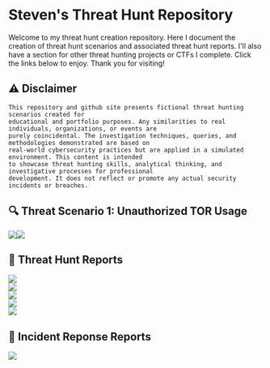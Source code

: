 # Steven's Threat Hunt Repository
Welcome to my threat hunt creation repository. Here I document the creation of threat hunt scenarios and associated threat hunt reports. I'll also have a section for other threat hunting projects or CTFs I complete. Click the links below to enjoy. Thank you for visiting!

## ⚠ Disclaimer
```
This repository and github site presents fictional threat hunting scenarios created for
educational and portfolio purposes. Any similarities to real individuals, organizations, or events are
purely coincidental. The investigation techniques, queries, and methodologies demonstrated are based on
real-world cybersecurity practices but are applied in a simulated environment. This content is intended
to showcase threat hunting skills, analytical thinking, and investigative processes for professional
development. It does not reflect or promote any actual security incidents or breaches.
```

## 🔍 Threat Scenario 1: Unauthorized TOR Usage
<a href="https://github.com/stevenrim/threathuntrepo/blob/main/designingthreathunt.md"><img src="https://img.shields.io/badge/-Designing the Scenario-FF0000?&style=for-the-badge&logo=github&logoColor=white"/><a href="https://github.com/stevenrim/threathuntrepo/blob/main/threathunt.md"><img src="https://img.shields.io/badge/-Threat Hunt Report-000080?&style=for-the-badge&logo=github&logoColor=white"/></a>


## 📄 Threat Hunt Reports 
<a href="https://github.com/stevenrim/threathunt1/blob/main/README.md"><img src="https://img.shields.io/badge/-CTF Threat Hunt Report: Uncovering a Data Breach with MDE-000000?&style=for-the-badge&logo=github&logoColor=white"/></a>
<br>
<a href="https://medium.com/@stevenrim/threat-hunt-report-public-exposure-715f1befb669"><img src="https://img.shields.io/badge/-Threat Hunt Report: Public Exposure-000000?&style=for-the-badge&logo=medium&logoColor=white"/></a>
<br>
<a href="https://medium.com/@stevenrim/threat-hunt-report-sudden-network-slowdowns-a10730cda525"><img src="https://img.shields.io/badge/-Threat Hunt Report: Sudden Network Slowdowns-000000?&style=for-the-badge&logo=medium&logoColor=white"/></a>
<br>
<a href="https://github.com/stevenrim/threathunt3/blob/main/README.md"><img src="https://img.shields.io/badge/-Threat Hunt Report: Data Exfiltration from PIP'd Employee-000000?&style=for-the-badge&logo=github&logoColor=white"/></a>
<br>
<a href="https://github.com/stevenrim/threathunt4/blob/main/README.md"><img src="https://img.shields.io/badge/-Threat Hunt Report: Zero Day Ransomware PwnCrypt Outbreak-000000?&style=for-the-badge&logo=github&logoColor=white"/></a>

## 📄 Incident Reponse Reports
<a href="https://github.com/stevenrim/incidentresponse1/blob/main/README.md"><img src="https://img.shields.io/badge/-IR Scenario: Virtual Machine Brute Force Detection-000000?&style=for-the-badge&logo=github&logoColor=white"/></a>

